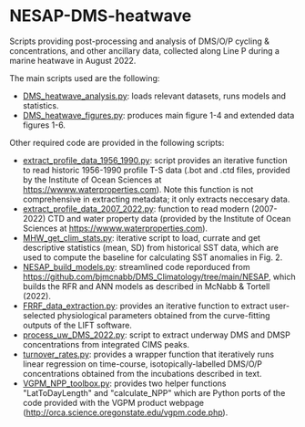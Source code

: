 # NESAP-DMS-heatwave
Scripts providing post-processing and analysis of DMS/O/P cycling & concentrations, and other ancillary data, collected along Line P during a marine heatwave in August 2022.

The main scripts used are the following:
- <ins>DMS_heatwave_analysis.py</ins>: loads relevant datasets, runs models and statistics.
- <ins>DMS_heatwave_figures.py</ins>: produces main figure 1-4 and extended data figures 1-6.

Other required code are provided in the following scripts:
- <ins>extract_profile_data_1956_1990.py</ins>: script provides an iterative function to read historic 1956-1990 profile T-S data (.bot and .ctd files, provided by the Institute of Ocean Sciences at https://wwww.waterproperties.com). Note this function is not comprehensive in extracting metadata; it only extracts neccesary data.
- <ins>extract_profile_data_2007_2022.py</ins>: function to read modern (2007-2022) CTD and water property data (provided by the Institute of Ocean Sciences at https://wwww.waterproperties.com).
- <ins>MHW_get_clim_stats.py</ins>: iterative script to load, currate and get descriptive statistics (mean, SD) from historical SST data, which are used to compute the baseline for calculating SST anomalies in Fig. 2.
- <ins>NESAP_build_models.py</ins>: streamlined code reporduced from https://github.com/bjmcnabb/DMS_Climatology/tree/main/NESAP, which builds the RFR and ANN models as described in McNabb & Tortell (2022).
- <ins>FRRF_data_extraction.py</ins>: provides an iterative function to extract user-selected physiological parameters obtained from the curve-fitting outputs of the LIFT software.
- <ins>process_uw_DMS_2022.py</ins>: script to extract underway DMS and DMSP concentrations from integrated CIMS peaks. 
- <ins>turnover_rates.py</ins>: provides a wrapper function that iteratively runs linear regression on time-course, isotopically-labelled DMS/O/P concentrations obtained from the incubations described in text.
- <ins>VGPM_NPP_toolbox.py</ins>: provides two helper functions "LatToDayLength" and "calculate_NPP" which are Python ports of the code provided with the VGPM product webpage (http://orca.science.oregonstate.edu/vgpm.code.php).



